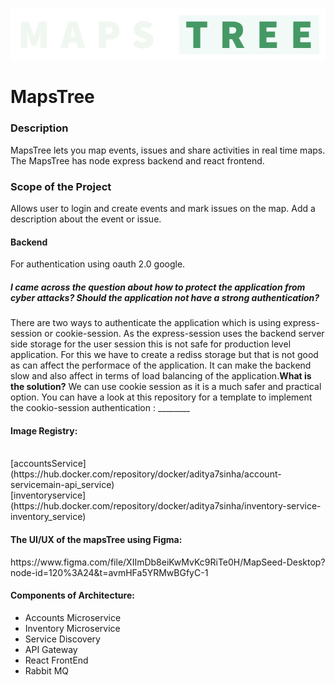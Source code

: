 ![MapsTreeLogo](/profile/alone_name2.png)
# MapsTree

<h3>Description</h3>
<p>
  MapsTree lets you map events, issues and share activities in real time maps.
  The MapsTree has node express backend and react frontend.
  </p>

<h3>Scope of the Project</h3>
<p>Allows user to login and create events and mark issues on the map. Add a description about the event or issue.
</p>

<h4>Backend</h4>
<p>For authentication using oauth 2.0 google.<h5> I came across the question about how to protect the application from cyber attacks? Should the application not have a strong authentication? </h5>
There are two ways to authenticate the application which is using express-session or cookie-session.
As the express-session uses the backend server side storage for the user session this is not safe for production level application. For this we have to create a rediss storage but that is not good as can affect the performace of the application. It can make the backend slow and also affect in terms of load balancing of the application.<b>What is the solution?</b> We can use cookie session as it is a much safer and practical option. You can have a look at this repository for a template to implement the cookio-session authentication : ________
</p>
  
  <h4>Image Registry:</h4></br>
  [accountsService] (https://hub.docker.com/repository/docker/aditya7sinha/account-servicemain-api_service)</br>
  [inventoryservice] (https://hub.docker.com/repository/docker/aditya7sinha/inventory-service-inventory_service)

<h4>The UI/UX of the mapsTree using Figma:</h4>
<p>https://www.figma.com/file/XIImDb8eiKwMvKc9RiTe0H/MapSeed-Desktop?node-id=120%3A24&t=avmHFa5YRMwBGfyC-1</p>


<h4>Components of Architecture:</h4>
<ul>
  <li>Accounts Microservice</li>
  <li>Inventory Microservice</li>
  <li>Service Discovery</li>
  <li>API Gateway</li>
  <li>React FrontEnd</li>
  <li>Rabbit MQ</li>
  </ul>


<!--

**Here are some ideas to get you started:**

🙋‍♀️ A short introduction - what is your organization all about?
🌈 Contribution guidelines - how can the community get involved?
👩‍💻 Useful resources - where can the community find your docs? Is there anything else the community should know?
🍿 Fun facts - what does your team eat for breakfast?
🧙 Remember, you can do mighty things with the power of [Markdown](https://docs.github.com/github/writing-on-github/getting-started-with-writing-and-formatting-on-github/basic-writing-and-formatting-syntax)
-->
